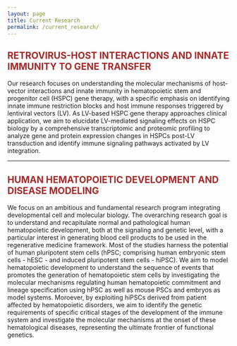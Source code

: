 ```yaml
---
layout: page
title: Current Research
permalink: /current_research/
---
```


## <span style="color:brown"> RETROVIRUS-HOST INTERACTIONS AND INNATE IMMUNITY TO GENE TRANSFER </span>

Our research focuses on understanding the molecular mechanisms of host-vector interactions and innate immunity in hematopoietic stem and progenitor cell (HSPC) gene therapy, with a specific emphasis on identifying innate immune restriction blocks and host immune responses triggered by lentiviral vectors (LV). As LV-based HSPC gene therapy approaches clinical application, we aim to elucidate LV-mediated signaling effects on HSPC biology by a comprehensive transcriptomic and proteomic profiling to analyze gene and protein expression changes in HSPCs post-LV transduction and identify immune signaling pathways activated by LV integration.


---


## <span style="color:brown"> HUMAN HEMATOPOIETIC DEVELOPMENT AND DISEASE MODELING </span>

We focus on an ambitious and fundamental research program integrating developmental cell and molecular biology. The overarching research goal is to understand and recapitulate normal and pathological human hematopoietic development, both at the signaling and genetic level, with a particular interest in generating blood cell products to be used in the regenerative medicine framework. Most of the studies harness the potential of human pluripotent stem cells (hPSC; comprising human embryonic stem cells - hESC - and induced pluripotent stem cells - hiPSC). We aim to model hematopoietic development to understand the sequence of events that promotes the generation of hematopoietic stem cells by investigating the molecular mechanisms regulating human hematopoietic commitment and lineage specification using hPSC as well as mouse PSCs and embryos as model systems.
Moroever, by exploiting hiPSCs derived from patient affected by hematopoietic disorders, we aim to identify the genetic requirements of specific critical stages of the development of the immune system and investigate the molecular mechanisms at the onset of these hematological diseases, representing the ultimate frontier of functional genetics.
